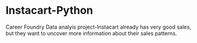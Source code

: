 # Instacart-Python
Career Foundry Data analyis project-Instacart already has very good sales, but they want to uncover more information about their sales patterns.
